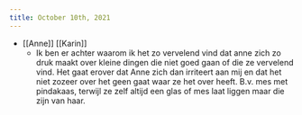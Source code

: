 ```yaml
---
title: October 10th, 2021
---
```


- [[Anne]] [[Karin]] 
	 - Ik ben er achter waarom ik het zo vervelend vind dat anne zich zo druk maakt over kleine dingen die niet goed gaan of die ze vervelend vind. Het gaat erover dat Anne zich dan irriteert aan mij en dat het niet zozeer over het geen gaat waar ze het over heeft. B.v. mes met pindakaas, terwijl ze zelf altijd een glas of mes laat liggen maar die zijn van haar.
